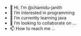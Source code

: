 - 👋 Hi, I’m @chamidu-janith
- 👀 I’m interested in programming
- 🌱 I’m currently learning java
- 💞️ I’m looking to collaborate on ...
- 📫 How to reach me ...

<!---
chamidu-janith/chamidu-janith is a ✨ special ✨ repository because its `README.md` (this file) appears on your GitHub profile.
You can click the Preview link to take a look at your changes.
--->
